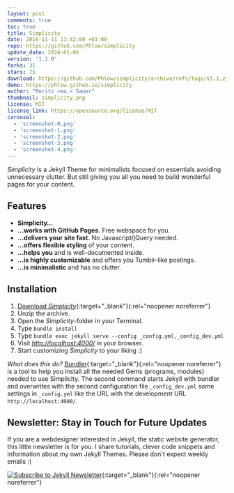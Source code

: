 ```yaml
---
layout: post
comments: true
toc: true
title: Simplicity
date: 2016-11-11 11:42:00 +01:00
repo: https://github.com/Phlow/simplicity
update_date: 2024-01-06
version: '1.1.0'
forks: 31
stars: 75
download: https://github.com/Phlow/simplicity/archive/refs/tags/V1.1.zip
demo: https://phlow.github.io/simplicity
author: "Moritz »mo.« Sauer"
thumbnail: simplicity.png
license: MIT
license_link: https://opensource.org/license/MIT
carousel:
  - 'screenshot-0.png'
  - 'screenshot-1.png'
  - 'screenshot-2.png'
  - 'screenshot-3.png'
  - 'screenshot-4.png'
---
```


*Simplicity* is a Jekyll Theme for minimalists focused on essentials avoiding unnecessary clutter. But still giving you all you need to build wonderful pages for your content.

## Features

- **Simplicity…**
- **…works with GitHub Pages.** Free webspace for you.  
- **…delivers your site fast.** No Javascript/jQuery needed.  
- **…offers flexible styling** of your content.  
- **…helps you** and is well-documented inside.  
- **…is highly customizable** and offers you Tumblr-like postings.  
- **…is minimalistic** and has no clutter.

## Installation

1. [Download *Simplicity*](https://github.com/Phlow/simplicity/archive/gh-pages.zip){:target="_blank"}{:rel="noopener noreferrer"}
2. Unzip the archive.
3. Open the *Simplicity*-folder in your Terminal.
4. Type `bundle install`
5. Type `bundle exec jekyll serve --config _config.yml,_config_dev.yml`
6. Visit *<http://localhost:4000/>* in your browser.
7. Start customizing *Simplicity* to your liking :)

*What does this do?* [Bundler](http://bundler.io/){:target="_blank"}{:rel="noopener noreferrer"} is a tool to help you install all the needed Gems (programs, modules) needed to use Simplicity. The second command starts Jekyll with bundler and overwrites with the second configuration file `_config_dev.yml` some settings in `_config.yml` like the URL with the development URL `http://localhost:4000/`.

## Newsletter: Stay in Touch for Future Updates

If you are a webdesigner interested in Jekyll, the static website generator, this little newsletter is for you. I share tutorials, clever code snippets and information about my own Jekyll Themes. Please don't expect weekly emails :)

[![Subscribe to Jekyll Newsletter](https://phlow.github.io/static/tinyletter_subscribe_button.png)](https://tinyletter.com/feeling-responsive){:target="_blank"}{:rel="noopener noreferrer"}
